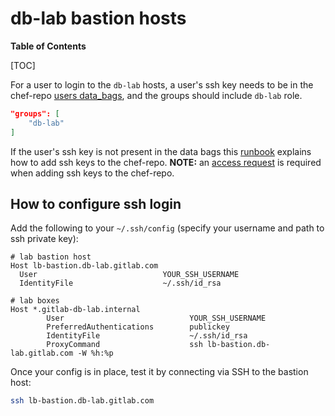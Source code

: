 # db-lab bastion hosts

**Table of Contents**

[TOC]

For a user to login to the `db-lab` hosts, a user's ssh key needs to be in the chef-repo [users data_bags](https://gitlab.com/gitlab-com/gl-infra/chef-repo/-/tree/master/data_bags/users?ref_type=heads), and the groups should include `db-lab` role.

```json
"groups": [
    "db-lab"
]
```

If the user's ssh key is not present in the data bags this [runbook](https://ops.gitlab.net/gitlab-com/gl-infra/chef-repo/-/blob/master/doc/user-administration.md#add-the-ssh-key-to-the-chef-repo) explains how to add ssh keys to the chef-repo.
**NOTE:** an [access request](https://gitlab.com/gitlab-com/team-member-epics/access-requests/-/issues/new?issuable_template=Individual_Bulk_Access_Request) is required when adding ssh keys to the chef-repo.

## How to configure ssh login

Add the following to your `~/.ssh/config` (specify your username and path to ssh private key):

```text
# lab bastion host
Host lb-bastion.db-lab.gitlab.com
  User                            YOUR_SSH_USERNAME
  IdentityFile                    ~/.ssh/id_rsa

# lab boxes
Host *.gitlab-db-lab.internal
        User                            YOUR_SSH_USERNAME
        PreferredAuthentications        publickey
        IdentityFile                    ~/.ssh/id_rsa
        ProxyCommand                    ssh lb-bastion.db-lab.gitlab.com -W %h:%p
```

Once your config is in place, test it by connecting via SSH to the bastion host:

```bash
ssh lb-bastion.db-lab.gitlab.com
```
